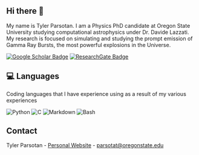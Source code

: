 ## Hi there 👋

My name is Tyler Parsotan. I am a Physics PhD candidate at Oregon State University studying computational astrophysics under Dr. Davide Lazzati. My research is focused on simulating and studying the prompt emission of Gamma Ray Bursts, the most powerful explosions in the Universe.
<!--
**parsotat/parsotat** is a ✨ _special_ ✨ repository because its `README.md` (this file) appears on your GitHub profile.

Here are some ideas to get you started:

- 🔭 I’m currently working on ...
- 🌱 I’m currently learning ...
- 👯 I’m looking to collaborate on ...
- 🤔 I’m looking for help with ...
- 💬 Ask me about ...
- 📫 How to reach me: ...
- 😄 Pronouns: ...
- ⚡ Fun fact: ...
-->


[![Google Scholar Badge](https://img.shields.io/badge/Google-Scholar-lightgrey)](https://scholar.google.com/citations?user=cIxaj3MAAAAJ&hl=en)
[![ResearchGate Badge](https://img.shields.io/badge/Research-Gate-9cf)](https://www.researchgate.net/profile/Tyler-Parsotan)

## :computer: Languages
Coding languages that I have experience using as a result of my various experiences
 
<img alt="Python" src="https://img.shields.io/badge/Python%20-%2314354C.svg?&style=flat-square&logo=python&logoColor=white"/>

<img alt="C" src="https://img.shields.io/badge/C%23%20-%23239120.svg?&style=flat-square&logo=c&logoColor=white"/>

<img alt="Markdown" src="https://img.shields.io/badge/Markdown-%23000000.svg?&style=flat-square&logo=markdown&logoColor=white"/>

<img alt="Bash" src="https://img.shields.io/badge/Bash%20-%23121011.svg?&style=flat-square&logo=gnu-bash&logoColor=white"/>


## Contact

Tyler Parsotan - [Personal Website](https://http://sites.science.oregonstate.edu/~parsotat/) - parsotat@oregonstate.edu

